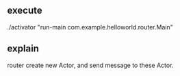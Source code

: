 
## execute

./activator "run-main com.example.helloworld.router.Main"

## explain

router create new Actor, and send message to these Actor.

